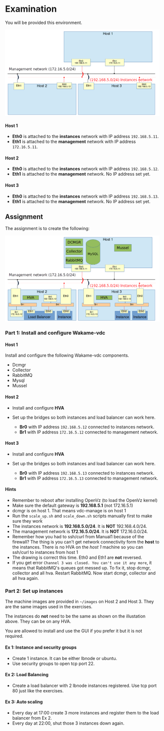 # Examination

You will be provided this environment.

![Assignment empty](images/e_00_assignment_empty.png)

#### Host 1

* **Eth0** is attached to the **instances** network with IP address `192.168.5.11`.
* **Eth1** is attached to the **management** network with IP address `172.16.5.11`.

#### Host 2

* **Eth0** is attached to the **instances** network with IP address `192.168.5.12`.
* **Eth1** is attached to the **management** network. No IP address set yet.

#### Host 3

* **Eth0** is attached to the **instances** network with IP address `192.168.5.13`.
* **Eth1** is attached to the **management** network. No IP address set yet.

## Assignment

The assignment is to create the following:

![Assignment image](images/e_01_assignment.png)

### Part 1: Install and configure Wakame-vdc

#### Host 1

Install and configure the following Wakame-vdc components.

* Dcmgr
* Collector
* RabbitMQ
* Mysql
* Mussel

#### Host 2

* Install and configure **HVA**

* Set up the bridges so both instances and load balancer can work here.
  - **Br0** with IP address `192.168.5.12` connected to instances network.
  - **Br1** with IP address `172.16.5.12` connected to management network.


#### Host 3

* Install and configure **HVA**

* Set up the bridges so both instances and load balancer can work here.
  - **Br0** with IP address `192.168.5.13` connected to instances network.
  - **Br1** with IP address `172.16.5.13` connected to management network.

#### Hints

* Remember to reboot after installing OpenVz (to load the OpenVz kernel)
* Make sure the default gateway is **192.168.5.1** (not 172.16.5.1)
* dcmgr is on host 1. That means vdc-manage is on host 1
* Run the `scale_up.sh` and `scale_down.sh` scripts manually first to make sure they work
* The instances network is **192.168.5.0/24**. It is **NOT** 192.168.4.0/24.
* The management network is **172.16.5.0/24**. It is **NOT** 172.16.0.0/24.
* Remember how you had to ssh/curl from Manual1 because of the firewall? The thing is you can't get network connectivity form the **host** to the instances. There is no HVA on the *host 1* machine so you can ssh/curl to instances from host 1
* The drawing is correct this time. Eth0 and Eth1 are **not** reversed.
* If you get error `Channel 3 was closed. You can't use it any more`, it means that RabbitMQ's queues got messed up. To fix it, stop dcmgr, collector and all hva. Restart RabbitMQ. Now start dcmgr, collector and all hva again.

### Part 2: Set up instances

The machine images are provided in `~/images` on Host 2 and Host 3. They are the same images used in the exercises.

The instances do **not** need to be the same as shown on the illustation above. They can be on any HVA.

You are allowed to install and use the GUI if you prefer it but it is not required.

#### Ex 1: Instance and security groups

* Create 1 instance. It can be either lbnode or ubuntu.
* Use security groups to open tcp port 22.

#### Ex 2: Load Balancing

* Create a load balancer with 2 lbnode instances registered. Use tcp port 80 just like the exercises.

#### Ex 3: Auto scaling

- Every day at 17:00 create 3 more instances and register them to the load balancer from Ex 2.
- Every day at 22:00, shut those 3 instances down again.
